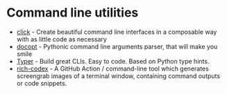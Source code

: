 # Command line utilities

- [click](https://click.palletsprojects.com/) - Create beautiful command line interfaces in a composable way with as little code as necessary
- [docopt](http://docopt.org/) - Pythonic command line arguments parser, that will make you smile
- [Typer](https://typer.tiangolo.com/) - Build great CLIs. Easy to code. Based on
Python type hints.
- [rich-codex](https://ewels.github.io/rich-codex/) - A GitHub Action / command-line tool which generates screengrab images of a terminal window, containing command outputs or code snippets.